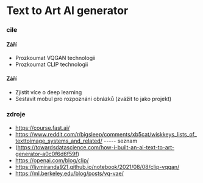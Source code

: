 # Text to Art AI generator

### cile
#### Září
* Prozkoumat VQGAN technologii
* Prozkoumat CLIP technologii

#### Září
* Zjistit více o deep learning
* Sestavit mobul pro rozpoznání obrázků (zvážit to jako projekt)



### zdroje 
* https://course.fast.ai/
* https://www.reddit.com/r/bigsleep/comments/xb5cat/wiskkeys_lists_of_texttoimage_systems_and_related/ ----- seznam
* (https://towardsdatascience.com/how-i-built-an-ai-text-to-art-generator-a0c0f6d6f59f)
* https://openai.com/blog/clip/
* https://ljvmiranda921.github.io/notebook/2021/08/08/clip-vqgan/
* https://ml.berkeley.edu/blog/posts/vq-vae/
